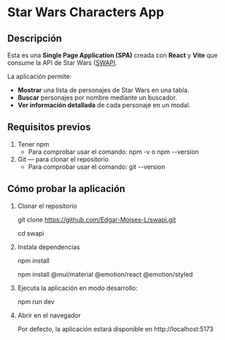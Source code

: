 # Star Wars Characters App

## Descripción

Esta es una **Single Page Application (SPA)** creada con **React** y **Vite** que consume la API de Star Wars ([SWAPI]((https://swapi.info/)).

La aplicación permite:
- **Mostrar** una lista de personajes de Star Wars en una tabla.
- **Buscar** personajes por nombre mediante un buscador.
- **Ver información detallada** de cada personaje en un modal.

## Requisitos previos
1. Tener npm
   - Para comprobar usar el comando:  npm -v o npm --version
2. Git — para clonar el repositorio
   - Para comprobar usar el comando: git --version

## Cómo probar la aplicación

1. Clonar el repositorio
   
   git clone https://github.com/Edgar-Moises-L/swapi.git
   
   cd swapi
   
3. Instala dependencias
   
   npm install
   
   npm install @mui/material @emotion/react @emotion/styled
   
4. Ejecuta la aplicación en modo desarrollo:
   
   npm run dev
   
6. Abrir en el navegador
   
   Por defecto, la aplicación estará disponible en http://localhost:5173
